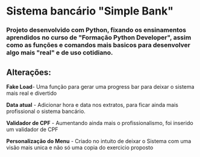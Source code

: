 # Sistema bancário "Simple Bank"

### Projeto desenvolvido com Python, fixando os ensinamentos aprendidos no curso de "Formação Python Developer", assim como as funções e comandos mais basicos para desenvolver algo mais "real" e de uso cotidiano.


## Alterações:

**Fake Load**- Uma função para gerar uma progress bar para deixar o sistema mais real e divertido

**Data atual** - Adicionar hora e data nos extratos, para ficar ainda mais profissional o sistema bancário.

**Validador de CPF** - Aumentando ainda mais o profissionalismo, foi inserido um validador de CPF

**Personalização do Menu** - Criado no intuito de deixar o Sistema com uma visão mais unica e não só uma copia do exercicio proposto 

